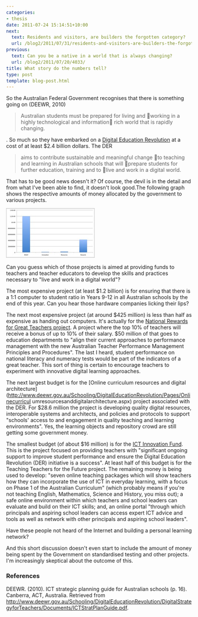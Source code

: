 ```yaml
---
categories:
- thesis
date: 2011-07-24 15:14:51+10:00
next:
  text: Residents and visitors, are builders the forgotten category?
  url: /blog2/2011/07/31/residents-and-visitors-are-builders-the-forgotten-category/
previous:
  text: Can you be a native in a world that is always changing?
  url: /blog2/2011/07/20/4033/
title: What story do the numbers tell?
type: post
template: blog-post.html
---
```

So the Australian Federal Government recognises that there is something going on (DEEWR, 2010)

> Australian students must be prepared for living and working in a highly technological and information rich world that is rapidly changing.

. So much so they have embarked on a [Digital Education Revolution](http://www.digitaleducationrevolution.gov.au) at a cost of at least $2.4 billion dollars. The DER

> aims to contribute sustainable and meaningful change to teaching and learning in Australian schools that will prepare students for further education, training and to live and work in a digital world.

That has to be good news doesn't it? Of course, the devil is in the detail and from what I've been able to find, it doesn't look good.The following graph shows the respective amounts of money allocated by the government to various projects.

[![Budgets of four government projects](images/5968662887_fff18af9ac_m.jpg)](http://www.flickr.com/photos/david_jones/5968662887/ "Budgets of four government projects by David T Jones, on Flickr")

Can you guess which of those projects is aimed at providing funds to teachers and teacher educators to develop the skills and practices necessary to "live and work in a digital world"?

The most expensive project (at least $1.2 billion) is for ensuring that there is a 1:1 computer to student ratio in Years 9-12 in all Australian schools by the end of this year. Can you hear those hardware companies licking their lips?

The next most expensive project (at around $425 million) is less than half as expensive as handing out computers. It's actually for the [National Rewards for Great Teachers project](http://www.deewr.gov.au/Schooling/Pages/RewardPaymentsforGreatTeachers.aspx). A project where the top 10% of teachers will receive a bonus of up to 10% of their salary. $50 million of that goes to education departments to "align their current approaches to performance management with the new Australian Teacher Performance Management Principles and Procedures". The last I heard, student performance on national literacy and numeracy tests would be part of the indicators of a great teacher. This sort of thing is certain to encourage teachers to experiment with innovative digital learning approaches.

The next largest budget is for the [Online curriculum resources and digital architecture](http://www.deewr.gov.au/Schooling/DigitalEducationRevolution/Pages/Onlinecurricul
umresourcesanddigitalarchitecture.aspx) project associated with the DER. For $28.6 million the project is developing quality digital resources, interoperable systems and architects, and policies and protocols to support "schools' access to and engagement in quality teaching and learning environments". Yes, the learning objects and repository crowd are still getting some government money.

The smallest budget (of about $16 million) is for the [ICT Innovation Fund](http://www.deewr.gov.au/Schooling/DigitalEducationRevolution/DigitalStrategyforTeachers/Pages/ICTInnovationFund.aspx). This is the project focused on providing teachers with "significant ongoing support to improve student performance and ensure the Digital Education Revolution (DER) initiative is a success". At least half of this budget is for the Teaching Teachers for the Future project. The remaining money is being used to develop: "seven online teaching packages which will show teachers how they can incorporate the use of ICT in everyday learning, with a focus on Phase 1 of the Australian Curriculum" (which probably means if you're not teaching English, Mathematics, Science and History, you miss out); a safe online environment within which teachers and school leaders can evaluate and build on their ICT skills; and, an online portal "through which principals and aspiring school leaders can access expert ICT advice and tools as well as network with other principals and aspiring school leaders".

Have these people not heard of the Internet and building a personal learning network?

And this short discussion doesn't even start to include the amount of money being spent by the Government on standardised testing and other projects. I'm increasingly skeptical about the outcome of this.

### References

DEEWR. (2010). ICT strategic planning guide for Australian schools (p. 16). Canberra, ACT, Australia. Retrieved from http://www.deewr.gov.au/Schooling/DigitalEducationRevolution/DigitalStrategyforTeachers/Documents/ICTStratPlanGuide.pdf.